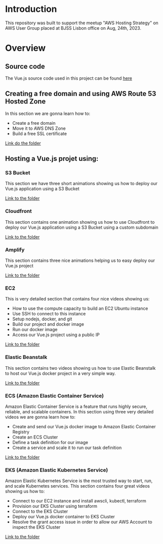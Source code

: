 # Introduction

This repository was built to support the meetup "AWS Hosting Strategy" on AWS User Group placed at BJSS Lisbon office on Aug, 24th, 2023.

# Overview

## Source code

The Vue.js source code used in this project can be found [here](https://github.com/renatomatos79/bjss-aws-demo/tree/main/src/todo-vue) 

## Creating a free domain and using AWS Route 53 Hosted Zone

In this section we are gonna learn how to:

- Create a free domain
- Move it to AWS DNS Zone
- Build a free SSL certificate

[Link do the folder](https://github.com/renatomatos79/bjss-aws-demo/tree/main/services/0.route%2053)

## Hosting a Vue.js projet using: 

### S3 Bucket

This section we have three short animations showing us how to deploy our Vue.js application using a S3 Bucket 

[Link to the folder](https://github.com/renatomatos79/bjss-aws-demo/tree/main/services/1.s3-bucket)

### Cloudfront

This section contains one animation showing us how to use Cloudfront to deploy our Vue.js application using a S3 Bucket using a custom subdomain 

[Link to the folder](https://github.com/renatomatos79/bjss-aws-demo/tree/main/services/2.cloudfront)

### Amplify

This section contains three nice animations helping us to easy deploy our Vue.js project

[Link to the folder](https://github.com/renatomatos79/bjss-aws-demo/tree/main/services/3.amplify)

### EC2

This is very detailed section that contains four nice videos showing us:

- How to use the compute capacity to build an EC2 Ubuntu instance
- Use SSH to connect to this instance
- Setup nodejs, docker, and git
- Build our project and docker image
- Run our docker image
- Access our Vue.js project using a public IP

[Link to the folder](https://github.com/renatomatos79/bjss-aws-demo/tree/main/services/4.ec2)

### Elastic Beanstalk

This section contains two videos showing us how to use Elastic Beanstalk to host our Vue.js docker project in a very simple way.

[Link to the folder](https://github.com/renatomatos79/bjss-aws-demo/tree/main/services/5.beanstalk)

### ECS (Amazon Elastic Container Service)

Amazon Elastic Container Service is a feature that runs highly secure, reliable, and scalable containers.
In this section using three very detailed videos we are gonna learn how to:
- Create and send our Vue.js docker image to Amazon Elastic Container Registry
- Create an ECS Cluster
- Define a task definition for our image
- Create a service and scale it to run our task definition

[Link to the folder](https://github.com/renatomatos79/bjss-aws-demo/tree/main/services/6.ecs)

### EKS (Amazon Elastic Kubernetes Service)

Amazon Elastic Kubernetes Service is the most trusted way to start, run, and scale Kubernetes services.
This section contains four great videos showing us how to:
- Connect to our EC2 instance and install awscli, kubectl, terraform
- Provision our EKS Cluster using terraform
- Connect to the EKS Cluster
- Deploy our Vue.js docker container to EKS Cluster
- Resolve the grant access issue in order to allow our AWS Account to inspect the EKS Cluster

[Link to the folder](https://github.com/renatomatos79/bjss-aws-demo/tree/main/services/7.eks) 
